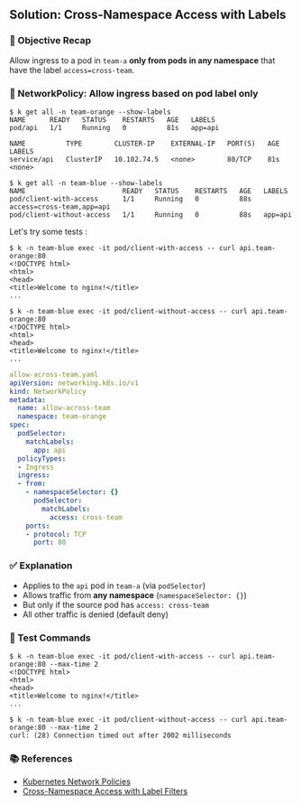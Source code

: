 ## Solution: Cross-Namespace Access with Labels

### 🧠 Objective Recap
Allow ingress to a pod in `team-a` **only from pods in any namespace** that have the label `access=cross-team`.


### 🔐 NetworkPolicy: Allow ingress based on pod label only

```
$ k get all -n team-orange --show-labels 
NAME      READY   STATUS    RESTARTS   AGE   LABELS
pod/api   1/1     Running   0          81s   app=api

NAME          TYPE        CLUSTER-IP    EXTERNAL-IP   PORT(S)   AGE   LABELS
service/api   ClusterIP   10.102.74.5   <none>        80/TCP    81s   <none>

$ k get all -n team-blue --show-labels 
NAME                        READY   STATUS    RESTARTS   AGE   LABELS
pod/client-with-access      1/1     Running   0          88s   access=cross-team,app=api
pod/client-without-access   1/1     Running   0          88s   app=api
```

Let's try some tests :

```
$ k -n team-blue exec -it pod/client-with-access -- curl api.team-orange:80
<!DOCTYPE html>
<html>
<head>
<title>Welcome to nginx!</title>
...

$ k -n team-blue exec -it pod/client-without-access -- curl api.team-orange:80
<!DOCTYPE html>
<html>
<head>
<title>Welcome to nginx!</title>
...
```

```yaml
allow-across-team.yaml
apiVersion: networking.k8s.io/v1
kind: NetworkPolicy
metadata:
  name: allow-across-team
  namespace: team-orange
spec:
  podSelector:
    matchLabels:
      app: api
  policyTypes:
  - Ingress
  ingress:
  - from:
    - namespaceSelector: {}
      podSelector:
        matchLabels:
          access: cross-team
    ports:
    - protocol: TCP
      port: 80
```

### ✅ Explanation
- Applies to the `api` pod in `team-a` (via `podSelector`)
- Allows traffic from **any namespace** (`namespaceSelector: {}`)
- But only if the source pod has `access: cross-team`
- All other traffic is denied (default deny)


### 🧪 Test Commands

```
$ k -n team-blue exec -it pod/client-with-access -- curl api.team-orange:80 --max-time 2
<!DOCTYPE html>
<html>
<head>
<title>Welcome to nginx!</title>
...

$ k -n team-blue exec -it pod/client-without-access -- curl api.team-orange:80 --max-time 2
curl: (28) Connection timed out after 2002 milliseconds
```


### 📚 References
- [Kubernetes Network Policies](https://kubernetes.io/docs/concepts/services-networking/network-policies/)
- [Cross-Namespace Access with Label Filters](https://kubernetes.io/docs/concepts/services-networking/network-policies/#namespace-and-pod-selector)

